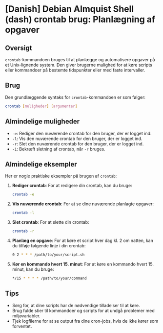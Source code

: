 # [Danish] Debian Almquist Shell (dash) crontab brug: Planlægning af opgaver

## Oversigt
`crontab`-kommandoen bruges til at planlægge og automatisere opgaver på et Unix-lignende system. Den giver brugerne mulighed for at køre scripts eller kommandoer på bestemte tidspunkter eller med faste intervaller.

## Brug
Den grundlæggende syntaks for `crontab`-kommandoen er som følger:

```bash
crontab [muligheder] [argumenter]
```

## Almindelige muligheder
- `-e`: Rediger den nuværende crontab for den bruger, der er logget ind.
- `-l`: Vis den nuværende crontab for den bruger, der er logget ind.
- `-r`: Slet den nuværende crontab for den bruger, der er logget ind.
- `-i`: Bekræft sletning af crontab, når `-r` bruges.

## Almindelige eksempler
Her er nogle praktiske eksempler på brugen af `crontab`:

1. **Rediger crontab**:
   For at redigere din crontab, kan du bruge:
   ```bash
   crontab -e
   ```

2. **Vis nuværende crontab**:
   For at se dine nuværende planlagte opgaver:
   ```bash
   crontab -l
   ```

3. **Slet crontab**:
   For at slette din crontab:
   ```bash
   crontab -r
   ```

4. **Planlæg en opgave**:
   For at køre et script hver dag kl. 2 om natten, kan du tilføje følgende linje i din crontab:
   ```bash
   0 2 * * * /path/to/your/script.sh
   ```

5. **Kør en kommando hvert 15. minut**:
   For at køre en kommando hvert 15. minut, kan du bruge:
   ```bash
   */15 * * * * /path/to/your/command
   ```

## Tips
- Sørg for, at dine scripts har de nødvendige tilladelser til at køre.
- Brug fulde stier til kommandoer og scripts for at undgå problemer med miljøvariabler.
- Tjek logfilerne for at se output fra dine cron-jobs, hvis de ikke kører som forventet.